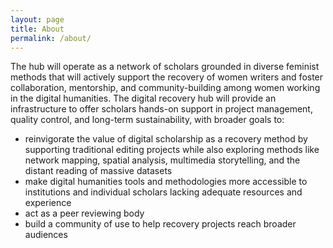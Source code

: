 ```yaml
---
layout: page
title: About
permalink: /about/
---
```


The hub will operate as a network of scholars grounded in diverse feminist methods that will actively support the recovery of women writers and foster collaboration, mentorship, and community-building among women working in the digital humanities. The digital recovery hub will provide an infrastructure to offer scholars hands-on support in project management, quality control, and long-term sustainability, with broader goals to: 

* reinvigorate the value of digital scholarship as a recovery method by supporting traditional editing projects while also exploring methods like network mapping, spatial analysis, multimedia storytelling, and the distant reading of massive datasets
* make digital humanities tools and methodologies more accessible to institutions and individual scholars lacking adequate resources and experience 
* act as a peer reviewing body
* build a community of use to help recovery projects reach broader audiences 


